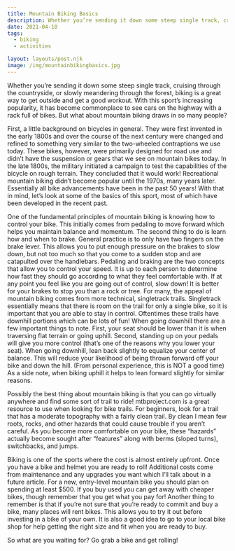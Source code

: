 ```yaml
---
title: Mountain Biking Basics
description: Whether you’re sending it down some steep single track, cruising through the countryside, or slowly meandering through the forest, biking is a great way to get outside and get a good workout. With this sport’s increasing popularity, it has become commonplace to see cars on the highway with a rack full of bikes.
date: 2021-04-10
tags:
  - biking
  - activities

layout: layouts/post.njk
image: /img/mountainbikingbasics.jpg
---
```


Whether you’re sending it down some steep single track, cruising through the countryside, or slowly meandering through the forest, biking is a great way to get outside and get a good workout. With this sport’s increasing popularity, it has become commonplace to see cars on the highway with a rack full of bikes. But what about mountain biking draws in so many people?

First, a little background on bicycles in general. They were first invented in the early 1800s and over the course of the next century were changed and refined to something very similar to the two-wheeled contraptions we use today. These bikes, however, were primarily designed for road use and didn’t have the suspension or gears that we see on mountain bikes today. In the late 1800s, the military initiated a campaign to test the capabilities of the bicycle on rough terrain. They concluded that it would work! Recreational mountain biking didn’t become popular until the 1970s, many years later. Essentially all bike advancements have been in the past 50 years! With that in mind, let’s look at some of the basics of this sport, most of which have been developed in the recent past.

One of the fundamental principles of mountain biking is knowing how to control your bike. This initially comes from pedaling to move forward which helps you maintain balance and momentum. The second thing to do is learn how and when to brake. General practice is to only have two fingers on the brake lever. This allows you to put enough pressure on the brakes to slow down, but not too much so that you come to a sudden stop and are catapulted over the handlebars. Pedaling and braking are the two concepts that allow you to control your speed. It is up to each person to determine how fast they should go according to what they feel comfortable with. If at any point you feel like you are going out of control, slow down! It is better for your brakes to stop you than a rock or tree.
For many, the appeal of mountain biking comes from more technical, singletrack trails. Singletrack essentially means that there is room on the trail for only a single bike, so it is important that you are able to stay in control. Oftentimes these trails have downhill portions which can be lots of fun! When going downhill there are a few important things to note. First, your seat should be lower than it is when traversing flat terrain or going uphill. Second, standing up on your pedals will give you more control (that’s one of the reasons why you lower your seat). When going downhill, lean back slightly to equalize your center of balance. This will reduce your likelihood of being thrown forward off your bike and down the hill. (From personal experience, this is NOT a good time) As a side note, when biking uphill it helps to lean forward slightly for similar reasons.

Possibly the best thing about mountain biking is that you can go virtually anywhere and find some sort of trail to ride! mtbproject.com is a great resource to use when looking for bike trails. For beginners, look for a trail that has a moderate topography with a fairly clean trail. By clean I mean few roots, rocks, and other hazards that could cause trouble if you aren’t careful. As you become more comfortable on your bike, these “hazards” actually become sought after “features” along with berms (sloped turns), switchbacks, and jumps.

Biking is one of the sports where the cost is almost entirely upfront. Once you have a bike and helmet you are ready to roll! Additional costs come from maintenance and any upgrades you want which I’ll talk about in a future article. For a new, entry-level mountain bike you should plan on spending at least $500. If you buy used you can get away with cheaper bikes, though remember that you get what you pay for! Another thing to remember is that if you’re not sure that you’re ready to commit and buy a bike, many places will rent bikes. This allows you to try it out before investing in a bike of your own. It is also a good idea to go to your local bike shop for help getting the right size and fit when you are ready to buy.

So what are you waiting for? Go grab a bike and get rolling!
